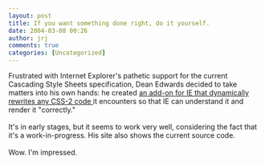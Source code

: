 ```yaml
---
layout: post
title: If you want something done right, do it yourself.
date: 2004-03-08 00:26
author: jrj
comments: true
categories: [Uncategorized]
---
```

Frustrated with Internet Explorer's pathetic support for the current Cascading Style Sheets specification, Dean Edwards decided to take matters into his own hands: he created <a href="http://dean.edwards.name/IE7/" target="_blank">an add-on for IE that dynamically rewrites any CSS-2 code </a>it encounters so that IE can understand it and render it "correctly."
<br />
<br />It's in early stages, but it seems to work very well, considering the fact that it's a work-in-progress. His site also shows the current source code.
<br />
<br />Wow. I'm impressed.
